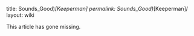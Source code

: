 title: Sounds_Good)_[Keeperman]
permalink: Sounds_Good)_[Keeperman]/
layout: wiki

This article has gone missing.
